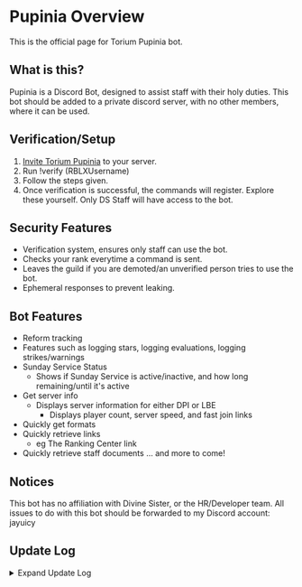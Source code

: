 # Pupinia Overview

This is the official page for Torium Pupinia bot.


## What is this?
Pupinia is a Discord Bot, designed to assist staff with their holy duties. This bot should be added to a private discord server, with no other members, where it can be used.

## Verification/Setup
1. [Invite Torium Pupinia](https://discord.com/oauth2/authorize?client_id=1335940063321653290) to your server.
2. Run !verify (RBLXUsername)
3. Follow the steps given.
4. Once verification is successful, the commands will register. Explore these yourself.
Only DS Staff will have access to the bot.

## Security Features
- Verification system, ensures only staff can use the bot.
- Checks your rank everytime a command is sent.
- Leaves the guild if you are demoted/an unverified person tries to use the bot.
- Ephemeral responses to prevent leaking.

## Bot Features
- Reform tracking
 - Features such as logging stars, logging evaluations, logging strikes/warnings
- Sunday Service Status
  - Shows if Sunday Service is active/inactive, and how long remaining/until it's active
- Get server info
   - Displays server information for either DPI or LBE
      - Displays player count, server speed, and fast join links
- Quickly get formats
- Quickly retrieve links
   - eg The Ranking Center link
- Quickly retrieve staff documents
... and more to come!

## Notices
This bot has no affiliation with Divine Sister, or the HR/Developer team. All issues to do with this bot should be forwarded to my Discord account: jayuicy

## Update Log

<details>
  <summary>Expand Update Log</summary>

### Version 1.1.1 (8th February 2025)
- Made minor adjustments to /ssstatus command
   - Ensured proper time remaining is displayed, will need to wait until Sunday Service is inactive to see if these adjustments are properly functioning.

### Version 1.1.0 (4th February 2025)
- Removed option to get the LBE Recipes document from the /getdoc command due to the document being deleted.
   - Fixed crashing when executing the command.

</details>
